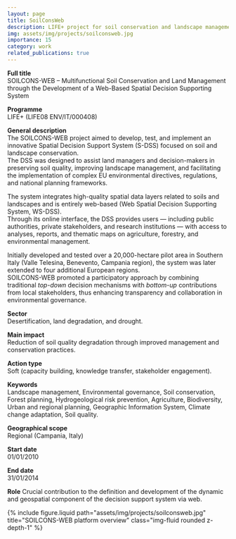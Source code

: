 ```yaml
---
layout: page
title: SoilConsWeb
description: LIFE+ project for soil conservation and landscape management through a Web-based Spatial Decision Support System.
img: assets/img/projects/soilconsweb.jpg
importance: 15
category: work
related_publications: true
---
```


**Full title**  
SOILCONS-WEB – Multifunctional Soil Conservation and Land Management through the Development of a Web-Based Spatial Decision Supporting System

**Programme**  
LIFE+ (LIFE08 ENV/IT/000408)

**General description**  
The SOILCONS-WEB project aimed to develop, test, and implement an innovative Spatial Decision Support System (S-DSS) focused on soil and landscape conservation.  
The DSS was designed to assist land managers and decision-makers in preserving soil quality, improving landscape management, and facilitating the implementation of complex EU environmental directives, regulations, and national planning frameworks.  

The system integrates high-quality spatial data layers related to soils and landscapes and is entirely web-based (Web Spatial Decision Supporting System, WS-DSS).  
Through its online interface, the DSS provides users — including public authorities, private stakeholders, and research institutions — with access to analyses, reports, and thematic maps on agriculture, forestry, and environmental management.  

Initially developed and tested over a 20,000-hectare pilot area in Southern Italy (Valle Telesina, Benevento, Campania region), the system was later extended to four additional European regions.  
SOILCONS-WEB promoted a participatory approach by combining traditional *top-down* decision mechanisms with *bottom-up* contributions from local stakeholders, thus enhancing transparency and collaboration in environmental governance.

**Sector**  
Desertification, land degradation, and drought.

**Main impact**  
Reduction of soil quality degradation through improved management and conservation practices.

**Action type**  
Soft (capacity building, knowledge transfer, stakeholder engagement).

**Keywords**  
Landscape management, Environmental governance, Soil conservation, Forest planning, Hydrogeological risk prevention, Agriculture, Biodiversity, Urban and regional planning, Geographic Information System, Climate change adaptation, Soil quality.

**Geographical scope**  
Regional (Campania, Italy)

**Start date**  
01/01/2010

**End date**  
31/01/2014

**Role**
Crucial contribution to the definition and development of the dynamic and geospatial component of the decision support system via web.

<div class="row">
  <div class="col-sm mt-3 mt-md-0">
    {% include figure.liquid 
        path="assets/img/projects/soilconsweb.jpg" 
        title="SOILCONS-WEB platform overview"
        class="img-fluid rounded z-depth-1" 
    %}
  </div>
</div>
<br><br>

<!-- {% cite Manna2020OliveDSS %} -->
<!-- {% cite Marano2019ForestDSS %} -->
<!-- {% cite Manna2017SoilSealingFunctions %} -->
<!-- {% cite Terribile2017ViticultureGDSS %} -->
<!-- {% cite Terribile2015SoilConservation %} -->